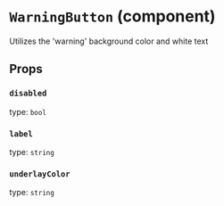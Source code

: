 `WarningButton` (component)
===========================

Utilizes the 'warning' background color
and white text

Props
-----

### `disabled`

type: `bool`


### `label`

type: `string`


### `underlayColor`

type: `string`

